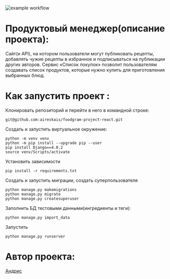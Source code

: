 ![example workflow](https://github.com/aireskais/foodgram-project-react/actions/workflows/main.yml/badge.svg)
# Продуктовый менеджер(описание проекта):
Сайт(и API), на котором пользователи могут публиковать рецепты, добавлять 
чужие рецепты в избранное и подписываться на публикации других авторов.
Сервис «Список покупок» позволит пользователям создавать список продуктов,
которые нужно купить для приготовления выбранных блюд.

# Как запустить проект  :

Клонировать репозиторий и перейти в него в командной строке:
```
git@github.com:aireskais/foodgram-project-react.git
```
Создать и запустить виртуальное окружение:
```
python -m venv venv
python -m pip install --upgrade pip --user
pip install Django==4.0.2
source venv/Scripts/activate
```
Установить зависимости
```
pip install -r requirements.txt
```
Создать и запустить миграции, создать суперпользователя
```
python manage.py makemigrations
python manage.py migrate
python manage.py createsuperuser 
```
Заполнить БД тестовыми данными(ингредиенты и теги):
```
python manage.py import_data
```
Запустить
```
python manage.py runserver
```

# Автор проекта:
[Андрис](https://github.com/aireskais)
